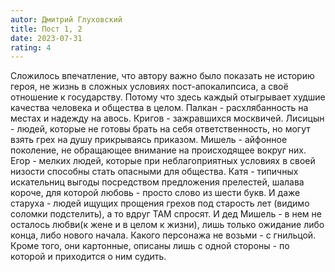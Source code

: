 ```yaml
---
autor: Дмитрий Глуховский
title: Пост 1, 2
date: 2023-07-31
rating: 4
---
```

Cложилось впечатление, что автору важно было показать не историю героя, не жизнь в сложных условиях пост-апокалипсиса, а своё отношение к государству. Потому что здесь каждый отыгрывает худшие качества человека и общества в целом. Палкан - расхлябанность на местах и надежду на авось. Кригов - зажравшихся москвичей. Лисицын - людей, которые не готовы брать на себя ответственность, но могут взять грех на душу прикрываясь приказом. Мишель - айфонное поколение, не обращающее внимание на происходящее вокруг них. Егор - мелких людей, которые при неблагоприятных условиях в своей низости способны стать опасными для общества. Катя - типичных искательниц выгоды посредством предложения прелестей, шалава короче, для которой любовь - просто слово из шести букв. И даже старуха - людей ищущих прощения грехов под старость лет (видимо соломки подстелить), а то вдруг ТАМ спросят. И дед Мишель - в нем не осталось любви(к жене и в целом к жизни), лишь только ожидание либо конца, либо нового начала. Какого персонажа не возьми - с гнильцой. Кроме того, они картонные, описаны лишь с одной стороны - по которой и приходится о ним судить.